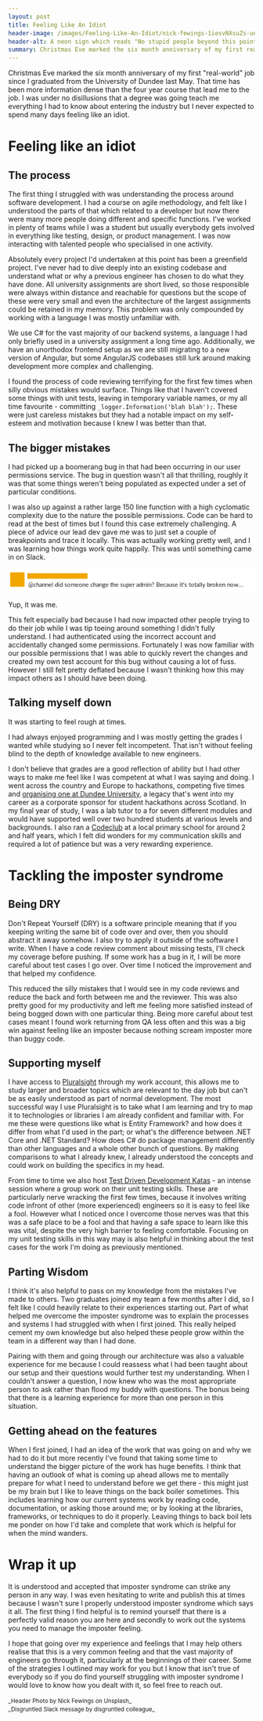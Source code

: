 ```yaml
---
layout: post
title: Feeling Like An Idiot
header-image: /images/Feeling-Like-An-Idiot/nick-fewings-1iesvNXsuZs-unsplash.jpg
header-alt: A neon sign which reads "No stupid people beyond this point" - Photo by Nick Fewings on Unsplash
summary: Christmas Eve marked the six month anniversary of my first real-world job since I graduated from the University of Dundee last May. That time has been more information dense than the four year course that lead me to the job. I was under no disillusions that a degree was going teach me everything I had to know about entering the industry but I never expected to spend many days feeling like an idiot.
---
```


Christmas Eve marked the six month anniversary of my first "real-world" job since I graduated from the University of Dundee last May. That time has been more information dense than the four year course that lead me to the job. I was under no disillusions that a degree was going teach me everything I had to know about entering the industry but I never expected to spend many days feeling like an idiot.

# Feeling like an idiot

## The process

The first thing I struggled with was understanding the process around software development. I had a course on agile methodology, and felt like I understood the parts of that which related to a developer but now there were many more people doing different and specific functions. I've worked in plenty of teams while I was a student but usually everybody gets involved in everything like testing, design, or product management. I was now interacting with talented people who specialised in one activity.

Absolutely every project I'd undertaken at this point has been a greenfield project. I've never had to dive deeply into an existing codebase and understand what or why a previous engineer has chosen to do what they have done. All university assignments are short lived, so those responsible were always within distance and reachable for questions but the scope of these were very small and even the architecture of the largest assignments could be retained in my memory. This problem was only compounded by working with a language I was mostly unfamiliar with. 

We use C# for the vast majority of our backend systems, a language I had only briefly used in a university assignment a long time ago. Additionally, we have an unorthodox frontend setup as we are still migrating to a new version of Angular, but some AngularJS codebases still lurk around making development more complex and challenging.

I found the process of code reviewing terrifying for the first few times when silly obvious mistakes would surface. Things like that I haven't covered some things with unit tests, leaving in temporary variable names, or my all time favourite - committing `_logger.Information('blah blah');`. These were just careless mistakes but they had a notable impact on my self-esteem and motivation because I knew I was better than that. 

## The bigger mistakes

I had picked up a boomerang bug in that had been occurring in our user permissions service. The bug in question wasn't all that thrilling, roughly it was that some things weren't being populated as expected under a set of particular conditions.

I was also up against a rather large 150 line function with a high cyclomatic complexity due to the nature the possible permissions. Code can be hard to read at the best of times but I found this case extremely challenging. A piece of advice our lead dev gave me was to just set a couple of breakpoints and trace it locally. This was actually working pretty well, and I was learning how things work quite happily. This was until something came in on Slack.

![An anonymous slack message which reads "at channel, did someone change the super admin? Because it's totally broken now."](/images/Feeling-Like-An-Idiot/ohno.png)

Yup, it was me.

This felt especially bad because I had now impacted other people trying to do their job while I was tip toeing around something I didn't fully understand. I had authenticated using the incorrect account and accidentally changed some permissions. Fortunately I was now familiar with our possible permissions that I was able to quickly revert the changes and created my own test account for this bug without causing a lot of fuss. However I still felt pretty deflated because I wasn't thinking how this may impact others as I should have been doing.

## Talking myself down

It was starting to feel rough at times.

I had always enjoyed programming and I was mostly getting the grades I wanted while studying so I never felt incompetent. That isn't without feeling blind to the depth of knowledge available to new engineers.

I don't believe that grades are a good reflection of ability but I had other ways to make me feel like I was competent at what I was saying and doing. I went across the country and Europe to hackathons, competing five times and [organising one at Dundee University](https://conorhaining.com/posts/Dundees-Hackathon/), a legacy that's went into my career as a corporate sponsor for student hackathons across Scotland. In my final year of study, I was a lab tutor to a for seven different modules and would have supported well over two hundred students at various levels and backgrounds. I also ran a [Codeclub](https://codeclub.org/en/) at a local primary school for around 2 and half years, which I felt did wonders for my communication skills and required a lot of patience but was a very rewarding experience.

# Tackling the imposter syndrome

## Being DRY

Don't Repeat Yourself (DRY) is a software principle meaning that if you keeping writing the same bit of code over and over, then you should abstract it away somehow. I also try to apply it outside of the software I write. When I have a code review comment about missing tests, I'll check my coverage before pushing. If some work has a bug in it, I will be more careful about test cases I go over. Over time I noticed the improvement and that helped my confidence.

This reduced the silly mistakes that I would see in my code reviews and reduce the back and forth between me and the reviewer. This was also pretty good for my productivity and left me feeling more satisfied instead of being bogged down with one particular thing. Being more careful about test cases meant I found work returning from QA less often and this was a big win against feeling like an imposter because nothing scream imposter more than buggy code.

## Supporting myself

I have access to [Pluralsight](https://www.pluralsight.com/) through my work account, this allows me to study larger and broader topics which are relevant to the day job but can't be as easily understood as part of normal development. The most successful way I use Pluralsight is to take what I am learning and try to map it to technologies or libraries I am already confident and familiar with. For me these were questions like what is Entity Framework? and how does it differ from what I'd used in the part; or what's the difference between .NET Core and .NET Standard? How does C# do package management differently than other languages and a whole other bunch of questions. By making comparisons to what I already knew, I already understood the concepts and could work on building the specifics in my head.

From time to time we also host [Test Driven Development Katas](http://www.peterprovost.org/blog/2012/05/02/kata-the-only-way-to-learn-tdd/) - an intense session where a group work on their unit testing skills. These are particularly nerve wracking the first few times, because it involves writing code infront of other (more experienced) engineers so it is easy to feel like a fool. However what I noticed once I overcome those nerves was that this was a safe place to be a fool and that having a safe space to learn like this was vital, despite the very high barrier to feeling comfortable. Focusing on my unit testing skills in this way may is also helpful in thinking about the test cases for the work I'm doing as previously mentioned.

## Parting Wisdom

I think it's also helpful to pass on my knowledge from the mistakes I've made to others. Two graduates joined my team a few months after I did, so I felt like I could heavily relate to their experiences starting out. Part of what helped me overcome the imposter syndrome was to explain the processes and systems I had struggled with when I first joined. This really helped cement my own knowledge but also helped these people grow within the team in a different way than I had done.

Pairing with them and going through our architecture was also a valuable experience for me because I could reassess what I had been taught about our setup and their questions would further test my understanding. When I couldn't answer a question, I now knew who was the most appropriate person to ask rather than flood my buddy with questions. The bonus being that there is a learning experience for more than one person in this situation.

## Getting ahead on the features

When I first joined, I had an idea of the work that was going on and why we had to do it but more recently I've found that taking some time to understand the bigger picture of the work has huge benefits. I think that having an outlook of what is coming up ahead allows me to mentally prepare for what I need to understand before we get there - this might just be my brain but I like to leave things on the back boiler sometimes. This includes learning how our current systems work by reading code, documentation, or asking those around me; or by looking at the libraries, frameworks, or techniques to do it properly. Leaving things to back boil lets me ponder on how I'd take and complete that work which is helpful for when the mind wanders.

# Wrap it up

It is understood and accepted that imposter syndrome can strike any person in any way. I was even hesitating to write and publish this at times because I wasn't sure I properly understood imposter syndrome which says it all. The first thing I find helpful is to remind yourself that there is a perfectly valid reason you are here and secondly to work out the systems you need to manage the imposter feeling.

I hope that going over my experience and feelings that I may help others realise that this is a very common feeling and that the vast majority of engineers go through it, particularly at the beginnings of their career. Some of the strategies I outlined may work for you but I know that isn't true of everybody so if you do find yourself struggling with imposter syndrome I would love to know how you dealt with it, so feel free to reach out.


<small>
_Header Photo by Nick Fewings on Unsplash_ <br>
_Disgruntled Slack message by disgruntled colleague_ 
</small>